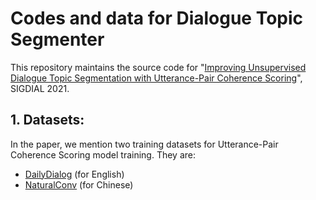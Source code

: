 # Codes and data for Dialogue Topic Segmenter
This repository maintains the source code for "[Improving Unsupervised Dialogue Topic Segmentation with
Utterance-Pair Coherence Scoring](https://aclanthology.org/2021.sigdial-1.18.pdf)", SIGDIAL 2021.

## 1. Datasets:
In the paper, we mention two training datasets for Utterance-Pair Coherence Scoring model training. They are:
* [DailyDialog](http://yanran.li/dailydialog) (for English)
* [NaturalConv](https://ai.tencent.com/ailab/nlp/dialogue/#datasets) (for Chinese)

